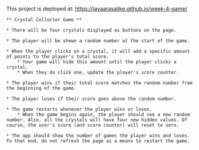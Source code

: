 This project is deployed at: https://jayaarasalike.github.io/week-4-game/

	** Crystal Collector Game **

    * There will be four crystals displayed as buttons on the page.

    * The player will be shown a random number at the start of the game.

    * When the player clicks on a crystal, it will add a specific amount of points to the player's total score.
        * Your game will hide this amount until the player clicks a crystal.
        * When they do click one, update the player's score counter.

    * The player wins if their total score matches the random number from the beginning of the game.

    * The player loses if their score goes above the random number.

    * The game restarts whenever the player wins or loses.
        * When the game begins again, the player should see a new random number. Also, all the crystals will have four new hidden values. Of course, the user's score (and score counter) will reset to zero.

    * The app should show the number of games the player wins and loses. To that end, do not refresh the page as a means to restart the game.
